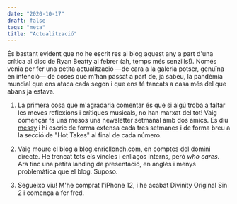 ```yaml
---
date: "2020-10-17"
draft: false
tags: "meta"
title: "Actualització"
---
```


És bastant evident que no he escrit res al blog aquest any a part d'una crítica al disc de Ryan Beatty al febrer (ah, temps més senzills!). Només venia per fer una petita actualització —de cara a la galeria potser, genuïna en intenció— de coses que m'han passat a part de, ja sabeu, la pandèmia mundial que ens ataca cada segon i que ens té tancats a casa més del que abans ja estava.

1. La primera cosa que m'agradaria comentar és que si algú troba a faltar les meves reflexions i crítiques musicals, no han marxat del tot! Vaig començar fa uns mesos una newsletter setmanal amb dos amics. Es diu [messy](https://messy.substack.com/) i hi escric de forma extensa cada tres setmanes i de forma breu a la secció de "Hot Takes" al final de cada número.

2. Vaig moure el blog a blog.enricllonch.com, en comptes del domini directe. He trencat tots els vincles i enllaços interns, però *who cares*. Ara tinc una petita landing de presentació, en anglès i menys problemàtica que el blog. Suposo.

3. Segueixo viu! M'he comprat l'iPhone 12, i he acabat Divinity Original Sin 2 i comença a fer fred. 
